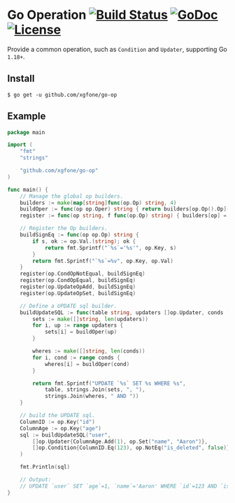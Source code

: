# Go Operation [![Build Status](https://github.com/xgfone/go-op/actions/workflows/go.yml/badge.svg)](https://github.com/xgfone/go-op/actions/workflows/go.yml) [![GoDoc](https://pkg.go.dev/badge/github.com/xgfone/go-op)](https://pkg.go.dev/github.com/xgfone/go-op) [![License](https://img.shields.io/badge/License-Apache%202.0-blue.svg?style=flat-square)](https://raw.githubusercontent.com/xgfone/go-op/master/LICENSE)


Provide a common operation, such as `Condition` and `Updater`, supporting Go `1.18+`.


## Install
```shell
$ go get -u github.com/xgfone/go-op
```


## Example
```go
package main

import (
	"fmt"
	"strings"

	"github.com/xgfone/go-op"
)

func main() {
	// Manage the global op builders.
	builders := make(map[string]func(op.Op) string, 4)
	buildOper := func(op op.Oper) string { return builders[op.Op().Op](op.Op()) }
	register := func(op string, f func(op.Op) string) { builders[op] = f }

	// Register the Op builders.
	buildSignEq := func(op op.Op) string {
		if s, ok := op.Val.(string); ok {
			return fmt.Sprintf("`%s`='%s'", op.Key, s)
		}
		return fmt.Sprintf("`%s`=%v", op.Key, op.Val)
	}
	register(op.CondOpNotEqual, buildSignEq)
	register(op.CondOpEqual, buildSignEq)
	register(op.UpdateOpAdd, buildSignEq)
	register(op.UpdateOpSet, buildSignEq)

	// Define a UPDATE sql builder.
	buildUpdateSQL := func(table string, updaters []op.Updater, conds []op.Condition) string {
		sets := make([]string, len(updaters))
		for i, up := range updaters {
			sets[i] = buildOper(up)
		}

		wheres := make([]string, len(conds))
		for i, cond := range conds {
			wheres[i] = buildOper(cond)
		}

		return fmt.Sprintf("UPDATE `%s` SET %s WHERE %s",
			table, strings.Join(sets, ", "),
			strings.Join(wheres, " AND "))
	}

	// build the UPDATE sql.
	ColumnID := op.Key("id")
	ColumnAge := op.Key("age")
	sql := buildUpdateSQL("user",
		[]op.Updater{ColumnAge.Add(1), op.Set("name", "Aaron")},
		[]op.Condition{ColumnID.Eq(123), op.NotEq("is_deleted", false)},
	)

	fmt.Println(sql)

	// Output:
	// UPDATE `user` SET `age`=1, `name`='Aaron' WHERE `id`=123 AND `is_deleted`=false
}
```
